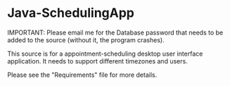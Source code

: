 # Java-SchedulingApp

IMPORTANT: Please email me for the Database password that needs to be added to the source (without it, the program crashes).

This source is for a appointment-scheduling desktop user interface application. It needs to support different timezones and users.

Please see the "Requirements" file for more details.
